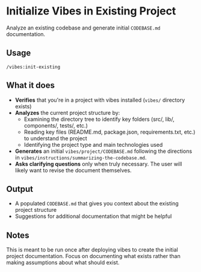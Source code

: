# Initialize Vibes in Existing Project

Analyze an existing codebase and generate initial `CODEBASE.md` documentation.

## Usage

```
/vibes:init-existing
```

## What it does

- **Verifies** that you're in a project with vibes installed (`vibes/` directory exists)
- **Analyzes** the current project structure by:
  - Examining the directory tree to identify key folders (src/, lib/, components/, tests/, etc.)
  - Reading key files (README.md, package.json, requirements.txt, etc.) to understand the project
  - Identifying the project type and main technologies used
- **Generates** an initial `vibes/project/CODEBASE.md` following the directions in `vibes/instructions/summarizing-the-codebase.md`.
- **Asks clarifying questions** only when truly necessary. The user will likely want to revise the document themselves.

## Output

- A populated `CODEBASE.md` that gives you context about the existing project structure
- Suggestions for additional documentation that might be helpful

## Notes

This is meant to be run once after deploying vibes to create the initial project documentation. Focus on documenting what exists rather than making assumptions about what should exist.
